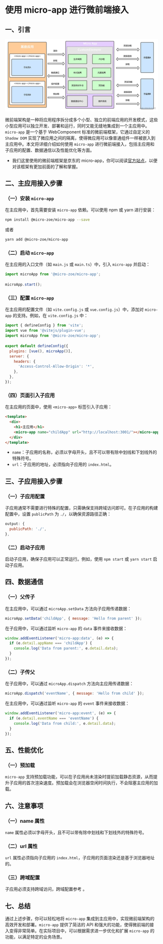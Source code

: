 # 使用 micro-app 进行微前端接入

## 一、引言

![micro-app](../../public/course/lesson5/micro-app.webp)

微前端架构是一种将应用程序拆分成多个小型、独立的前端应用的开发模式，这些小型应用可以独立开发、部署和运行，同时又能无缝地集成到一个主应用中。`micro-app` 是一个基于 WebComponent 标准的微前端框架，它通过自定义的 `Shadow DOM` 实现了微应用之间的隔离，使得微应用可以像普通组件一样被嵌入到主应用中。本文将详细介绍如何使用 `micro-app` 进行微前端接入，包括主应用和子应用的配置、数据通信以及性能优化等方面。

* 我们这里使用的微前端框架是京东的 micro-app，你可以阅读[官方站点](https://jd-opensource.github.io/micro-app/docs.html)，以便对该框架有更加前面的了解和掌握。

## 二、主应用接入步骤

### （一）安装 `micro-app`

在主应用中，首先需要安装 `micro-app` 依赖。可以使用 npm 或 yarn 进行安装：

```bash
npm install @micro-zoe/micro-app --save
```

或者

```bash
yarn add @micro-zoe/micro-app
```

### （二）启动 `micro-app`

在主应用的入口文件（如 `main.js` 或 `main.ts`）中，引入 `micro-app` 并启动：

```javascript
import microApp from '@micro-zoe/micro-app';

microApp.start();
```

### （三）配置 `micro-app`

在主应用的配置文件（如 `vite.config.js` 或 `vue.config.js`）中，添加对 `micro-app` 的支持。例如，在 `vite.config.js` 中：

```javascript
import { defineConfig } from 'vite';
import vue from '@vitejs/plugin-vue';
import microApp from '@micro-zoe/micro-app';

export default defineConfig({
  plugins: [vue(), microApp()],
  server: {
    headers: {
      'Access-Control-Allow-Origin': '*',
    },
  },
});
```

### （四）页面引入子应用

在主应用的页面中，使用 `<micro-app>` 标签引入子应用：

```html
<template>
  <div>
    <h1>主应用</h1>
    <micro-app name="childApp" url="http://localhost:3001/"></micro-app>
  </div>
</template>
```

- `name`：子应用的名称，必须以字母开头，且不可以带有除中划线和下划线外的特殊符号。
- `url`：子应用的地址，必须指向子应用的 `index.html`。

## 三、子应用接入步骤

### （一）子应用配置

子应用通常不需要进行特殊的配置，只需确保支持跨域访问即可。在子应用的构建配置中，设置 `publicPath` 为 `./`，以确保资源路径正确：

```javascript
output: {
  publicPath: './',
},
```

### （二）启动子应用

启动子应用，确保子应用可以正常运行。例如，使用 `npm start` 或 `yarn start` 启动子应用。

## 四、数据通信

### （一）父传子

在主应用中，可以通过 `microApp.setData` 方法向子应用传递数据：

```javascript
microApp.setData('childApp', { message: 'Hello from parent' });
```

在子应用中，可以通过监听 `micro-app` 的 `data` 事件来接收数据：

```javascript
window.addEventListener('micro-app:data', (e) => {
  if (e.detail.appName === 'childApp') {
    console.log('Data from parent:', e.detail.data);
  }
});
```

### （二）子传父

在子应用中，可以通过 `microApp.dispatch` 方法向主应用传递数据：

```javascript
microApp.dispatch('eventName', { message: 'Hello from child' });
```

在主应用中，可以通过监听 `micro-app` 的 `event` 事件来接收数据：

```javascript
window.addEventListener('micro-app:event', (e) => {
  if (e.detail.eventName === 'eventName') {
    console.log('Data from child:', e.detail.data);
  }
});
```

## 五、性能优化

### （一）预加载

`micro-app` 支持预加载功能，可以在子应用尚未渲染时提前加载静态资源，从而提升子应用的首次渲染速度。预加载会在浏览器空闲时间执行，不会阻塞主应用的加载。

## 六、注意事项

### （一）name 属性

`name` 属性必须以字母开头，且不可以带有除中划线和下划线外的特殊符号。

### （二）url 属性

`url` 属性必须指向子应用的 `index.html`，子应用的页面渲染还是基于浏览器地址的。

### （三）跨域配置

子应用必须支持跨域访问，跨域配置参考 。

## 七、总结

通过上述步骤，你可以轻松地将 `micro-app` 集成到主应用中，实现微前端架构的高效开发和部署。`micro-app` 提供了简洁的 API 和强大的功能，使得微前端的接入变得非常简单。在实际项目中，可以根据需求进一步优化和扩展 `micro-app` 的功能，以满足特定的业务场景。
